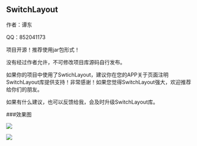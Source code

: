 ## SwitchLayout ##


作者：谭东

QQ：852041173

项目开源！推荐使用jar包形式！

没有经过作者允许，不可修改项目库源码自行发布。

如果你的项目中使用了SwtichLayout，建议你在您的APP关于页面注明SwitchLayout库提供支持！非常感谢！如果您觉得SwitchLayout强大，欢迎推荐给你们的朋友。

如果有什么建议，也可以反馈给我，会及时升级SwitchLayout库。


###效果图

![]('shili1.png')


![]('shili2.png')
